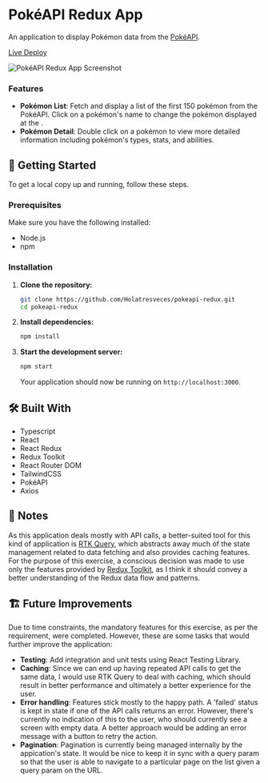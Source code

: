 
# PokéAPI Redux App

An application to display Pokémon data from the [PokéAPI](https://pokeapi.co/).

[Live Deploy](https://pokeapi-redux-psi.vercel.app/)

![PokéAPI Redux App Screenshot](https://i.imgur.com/yx5dvsi.png)

### Features

- **Pokémon List**: Fetch and display a list of the first 150 pokémon from the PokéAPI. Click on a pokémon's name to change the pokémon displayed at the .
- **Pokémon Detail**: Double click on a pokémon to view more detailed information including pokémon's types, stats, and abilities.

## 🚀 Getting Started

To get a local copy up and running, follow these steps.

### Prerequisites

Make sure you have the following installed:

- Node.js
- npm

### Installation

1. **Clone the repository:**

   ```bash
   git clone https://github.com/Holatresveces/pokeapi-redux.git
   cd pokeapi-redux
   ```

2. **Install dependencies:**

   ```bash
   npm install
   ```

3. **Start the development server:**

   ```bash
   npm start
   ```

   Your application should now be running on `http://localhost:3000`.

## 🛠️ Built With
- Typescript
- React
- React Redux
- Redux Toolkit
- React Router DOM
- TailwindCSS
- PokéAPI
- Axios

## 📝 Notes

As this application deals mostly with API calls, a better-suited tool for this kind of application is [RTK Query](https://redux-toolkit.js.org/rtk-query/overview), which abstracts away much of the state management related to data fetching and also provides caching features. For the purpose of this exercise, a conscious decision was made to use only the features provided by [Redux Toolkit](https://redux-toolkit.js.org/), as I think it should convey a better understanding of the Redux data flow and patterns.

## 🏗️ Future Improvements

Due to time constraints, the mandatory features for this exercise, as per the requirement, were completed. However, these are some tasks that would further improve the application:

- **Testing**: Add integration and unit tests using React Testing Library.
- **Caching**: Since we can end up having repeated API calls to get the same data, I would use RTK Query to deal with caching, which should result in better performance and ultimately a better experience for the user.
- **Error handling**: Features stick mostly to the happy path. A 'failed' status is kept in state if one of the API calls returns an error. However, there's currently no indication of this to the user, who should currently see a screen with empty data. A better approach would be adding an error message with a button to retry the action.
- **Pagination**: Pagination is currently being managed internally by the appication's state. It would be nice to keep it in sync with a query param so that the user is able to navigate to a particular page on the list given a query param on the URL.